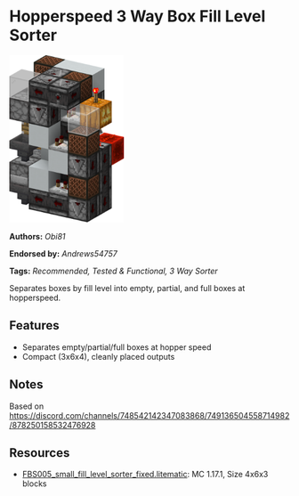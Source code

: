 # Hopperspeed 3 Way Box Fill Level Sorter
<img alt="area_render_16.png" src="images/area_render_16.png?raw=1" height="300px">

**Authors:** *Obi81*

**Endorsed by:** *Andrews54757*

**Tags:** *Recommended, Tested & Functional, 3 Way Sorter*

Separates boxes by fill level into empty, partial, and full boxes at hopperspeed.

## Features
- Separates empty/partial/full boxes at hopper speed
- Compact (3x6x4), cleanly placed outputs

## Notes
Based on https://discord.com/channels/748542142347083868/749136504558714982/878250158532476928

## Resources
- [FBS005_small_fill_level_sorter_fixed.litematic](attachments/FBS005_small_fill_level_sorter_fixed.litematic): MC 1.17.1, Size 4x6x3 blocks
